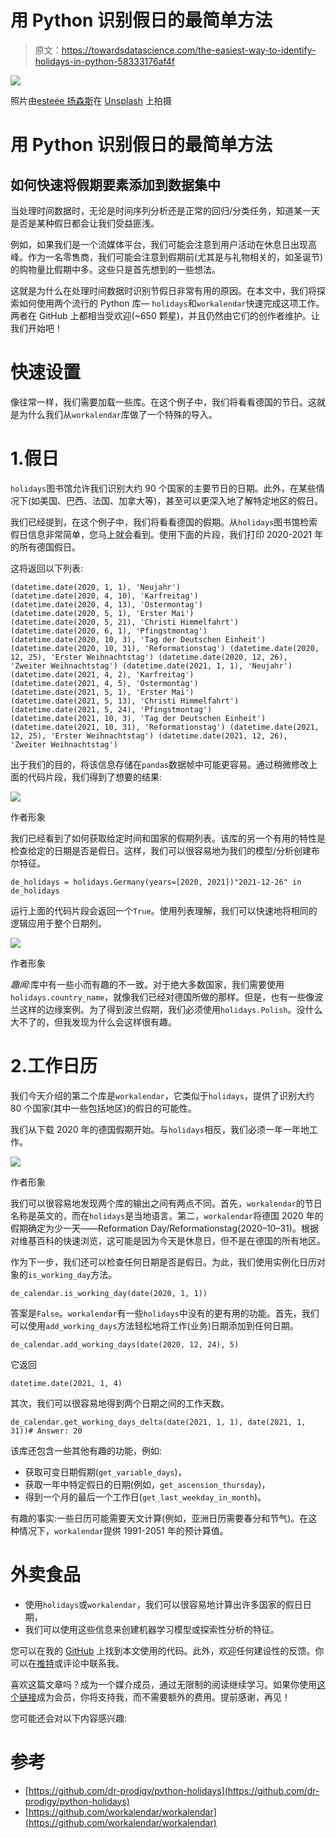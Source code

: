 # 用 Python 识别假日的最简单方法

> 原文：<https://towardsdatascience.com/the-easiest-way-to-identify-holidays-in-python-58333176af4f>

![](img/e578d0f7d722f9b665e4366a40e6834b.png)

照片由[esteée 扬森斯](https://unsplash.com/@esteejanssens?utm_source=unsplash&utm_medium=referral&utm_content=creditCopyText)在 [Unsplash](https://unsplash.com/s/photos/calendar?utm_source=unsplash&utm_medium=referral&utm_content=creditCopyText) 上拍摄

# 用 Python 识别假日的最简单方法

## 如何快速将假期要素添加到数据集中

当处理时间数据时，无论是时间序列分析还是正常的回归/分类任务，知道某一天是否是某种假日都会让我们受益匪浅。

例如，如果我们是一个流媒体平台，我们可能会注意到用户活动在休息日出现高峰。作为一名零售商，我们可能会注意到假期前(尤其是与礼物相关的，如圣诞节)的购物量比假期中多。这些只是首先想到的一些想法。

这就是为什么在处理时间数据时识别节假日非常有用的原因。在本文中，我们将探索如何使用两个流行的 Python 库— `holidays`和`workalendar`快速完成这项工作。两者在 GitHub 上都相当受欢迎(~650 颗星)，并且仍然由它们的创作者维护。让我们开始吧！

# 快速设置

像往常一样，我们需要加载一些库。在这个例子中，我们将看看德国的节日。这就是为什么我们从`workalendar`库做了一个特殊的导入。

# 1.假日

`holidays`图书馆允许我们识别大约 90 个国家的主要节日的日期。此外，在某些情况下(如美国、巴西、法国、加拿大等)，甚至可以更深入地了解特定地区的假日。

我们已经提到，在这个例子中，我们将看看德国的假期。从`holidays`图书馆检索假日信息非常简单，您马上就会看到。使用下面的片段，我们打印 2020-2021 年的所有德国假日。

这将返回以下列表:

```
(datetime.date(2020, 1, 1), 'Neujahr') 
(datetime.date(2020, 4, 10), 'Karfreitag') 
(datetime.date(2020, 4, 13), 'Ostermontag') 
(datetime.date(2020, 5, 1), 'Erster Mai') 
(datetime.date(2020, 5, 21), 'Christi Himmelfahrt') (datetime.date(2020, 6, 1), 'Pfingstmontag') 
(datetime.date(2020, 10, 3), 'Tag der Deutschen Einheit') (datetime.date(2020, 10, 31), 'Reformationstag') (datetime.date(2020, 12, 25), 'Erster Weihnachtstag') (datetime.date(2020, 12, 26), 'Zweiter Weihnachtstag') (datetime.date(2021, 1, 1), 'Neujahr') 
(datetime.date(2021, 4, 2), 'Karfreitag') 
(datetime.date(2021, 4, 5), 'Ostermontag') 
(datetime.date(2021, 5, 1), 'Erster Mai') 
(datetime.date(2021, 5, 13), 'Christi Himmelfahrt') (datetime.date(2021, 5, 24), 'Pfingstmontag') 
(datetime.date(2021, 10, 3), 'Tag der Deutschen Einheit') (datetime.date(2021, 10, 31), 'Reformationstag') (datetime.date(2021, 12, 25), 'Erster Weihnachtstag') (datetime.date(2021, 12, 26), 'Zweiter Weihnachtstag')
```

出于我们的目的，将该信息存储在`pandas`数据帧中可能更容易。通过稍微修改上面的代码片段，我们得到了想要的结果:

![](img/10889ac6c61a2dbcd9d01c387f69fb26.png)

作者形象

我们已经看到了如何获取给定时间和国家的假期列表。该库的另一个有用的特性是检查给定的日期是否是假日。这样，我们可以很容易地为我们的模型/分析创建布尔特征。

```
de_holidays = holidays.Germany(years=[2020, 2021])"2021-12-26" in de_holidays
```

运行上面的代码片段会返回一个`True`。使用列表理解，我们可以快速地将相同的逻辑应用于整个日期列。

![](img/92e314228d8f2b2d4f23de4b6b3b9b87.png)

作者形象

*趣闻*:库中有一些小而有趣的不一致。对于绝大多数国家，我们需要使用`holidays.country_name`，就像我们已经对德国所做的那样。但是，也有一些像波兰这样的边缘案例。为了得到波兰假期，我们必须使用`holidays.Polish`。没什么大不了的，但我发现为什么会这样很有趣。

# 2.工作日历

我们今天介绍的第二个库是`workalendar`，它类似于`holidays`，提供了识别大约 80 个国家(其中一些包括地区)的假日的可能性。

我们从下载 2020 年的德国假期开始。与`holidays`相反，我们必须一年一年地工作。

![](img/3a7fe1840f89cf68c20d7dfcbdba9892.png)

作者形象

我们可以很容易地发现两个库的输出之间有两点不同。首先，`workalendar`的节日名称是英文的，而在`holidays`是当地语言。第二，`workalendar`将德国 2020 年的假期确定为少一天——Reformation Day/Reformationstag(2020–10–31)。根据对维基百科的快速浏览，这可能是因为今天是休息日，但不是在德国的所有地区。

作为下一步，我们还可以检查任何日期是否是假日。为此，我们使用实例化日历对象的`is_working_day`方法。

```
de_calendar.is_working_day(date(2020, 1, 1))
```

答案是`False`。`workalendar`有一些`holidays`中没有的更有用的功能。首先，我们可以使用`add_working_days`方法轻松地将工作(业务)日期添加到任何日期。

```
de_calendar.add_working_days(date(2020, 12, 24), 5)
```

它返回

```
datetime.date(2021, 1, 4)
```

其次，我们可以很容易地得到两个日期之间的工作天数。

```
de_calendar.get_working_days_delta(date(2021, 1, 1), date(2021, 1, 31))# Answer: 20
```

该库还包含一些其他有趣的功能，例如:

*   获取可变日期假期(`get_variable_days`)，
*   获取一年中特定假日的日期(例如，`get_ascension_thursday`)，
*   得到一个月的最后一个工作日(`get_last_weekday_in_month`)。

有趣的事实:一些日历可能需要天文计算(例如，亚洲日历需要春分和节气)。在这种情况下，`workalendar`提供 1991-2051 年的预计算值。

# 外卖食品

*   使用`holidays`或`workalendar`，我们可以很容易地计算出许多国家的假日日期，
*   我们可以使用这些信息来创建机器学习模型或探索性分析的特征。

您可以在我的 [GitHub](https://github.com/erykml/medium_articles/blob/master/Time%20Series/holidays.ipynb) 上找到本文使用的代码。此外，欢迎任何建设性的反馈。你可以在[推特](https://twitter.com/erykml1?source=post_page---------------------------)或评论中联系我。

喜欢这篇文章吗？成为一个媒介成员，通过无限制的阅读继续学习。如果你使用[这个链接](https://eryk-lewinson.medium.com/membership)成为会员，你将支持我，而不需要额外的费用。提前感谢，再见！

您可能还会对以下内容感兴趣:

[](/8-more-useful-pandas-functionalities-for-your-analyses-ef87dcfe5d74)  [](/introduction-to-hierarchical-time-series-forecasting-part-ii-e73dfd3de86b)  [](/linkedins-response-to-prophet-silverkite-and-greykite-4fd0131f64cb)  

# 参考

*   [https://github.com/dr-prodigy/python-holidays](https://github.com/dr-prodigy/python-holidays)
*   [https://github.com/workalendar/workalendar](https://github.com/workalendar/workalendar)